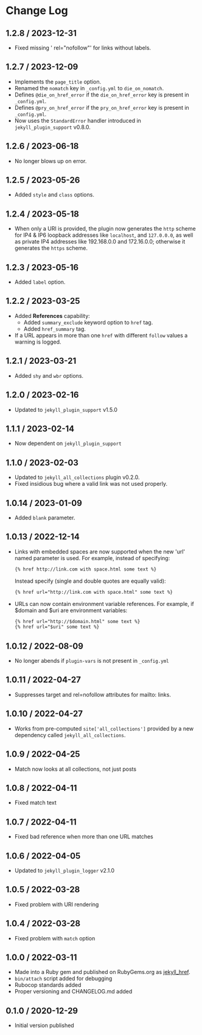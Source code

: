 # Change Log

## 1.2.8 / 2023-12-31

* Fixed missing ' rel="nofollow"' for links without labels.


## 1.2.7 / 2023-12-09

* Implements the `page_title` option.
* Renamed the `nomatch` key in `_config.yml` to `die_on_nomatch`.
* Defines `@die_on_href_error` if the `die_on_href_error` key is present in `_config.yml`.
* Defines `@pry_on_href_error` if the `pry_on_href_error` key is present in `_config.yml`.
* Now uses the `StandardError` handler introduced in `jekyll_plugin_support` v0.8.0.


## 1.2.6 / 2023-06-18

* No longer blows up on error.


## 1.2.5 / 2023-05-26

* Added `style` and `class` options.


## 1.2.4 / 2023-05-18

* When only a URI is provided, the plugin now generates the `http` scheme for IP4 & IP6 loopback addresses like
  `localhost`, and `127.0.0.0`, as well as private IP4 addresses like 192.168.0.0 and 172.16.0.0;
  otherwise it generates the `https` scheme.


## 1.2.3 / 2023-05-16

* Added `label` option.


## 1.2.2 / 2023-03-25

* Added **References** capability:
  * Added `summary_exclude` keyword option to `href` tag.
  * Added `href_summary` tag.
* If a URL appears in more than one `href` with different `follow` values a warning is logged.


## 1.2.1 / 2023-03-21

* Added `shy` and `wbr` options.


## 1.2.0 / 2023-02-16

* Updated to `jekyll_plugin_support` v1.5.0


## 1.1.1 / 2023-02-14

* Now dependent on `jekyll_plugin_support`


## 1.1.0 / 2023-02-03

* Updated to `jekyll_all_collections` plugin v0.2.0.
* Fixed insidious bug where a valid link was not used properly.


## 1.0.14 / 2023-01-09

* Added `blank` parameter.


## 1.0.13 / 2022-12-14

* Links with embedded spaces are now supported when the new 'url' named parameter is used. For example, instead of specifying:

  ```html
  {% href http://link.com with space.html some text %}
  ```

  Instead specify (single and double quotes are equally valid):

  ```html
  {% href url="http://link.com with space.html" some text %}
  ```

* URLs can now contain environment variable references. For example, if $domain and $uri are environment variables:

  ```html
  {% href url="http://$domain.html" some text %}
  {% href url="$uri" some text %}
  ```


## 1.0.12 / 2022-08-09

* No longer abends if `plugin-vars` is not present in `_config.yml`


## 1.0.11 / 2022-04-27

* Suppresses target and rel=nofollow attributes for mailto: links.


## 1.0.10 / 2022-04-27

* Works from pre-computed `site['all_collections']` provided by a new dependency called `jekyll_all_collections`.


## 1.0.9 / 2022-04-25

* Match now looks at all collections, not just posts


## 1.0.8 / 2022-04-11

* Fixed match text


## 1.0.7 / 2022-04-11

* Fixed bad reference when more than one URL matches


## 1.0.6 / 2022-04-05

* Updated to `jekyll_plugin_logger` v2.1.0


## 1.0.5 / 2022-03-28

* Fixed problem with URI rendering


## 1.0.4 / 2022-03-28

* Fixed problem with `match` option


## 1.0.0 / 2022-03-11

* Made into a Ruby gem and published on RubyGems.org as [jekyll_href](https://rubygems.org/gems/jekyll_href).
* `bin/attach` script added for debugging
* Rubocop standards added
* Proper versioning and CHANGELOG.md added


## 0.1.0 / 2020-12-29

* Initial version published
